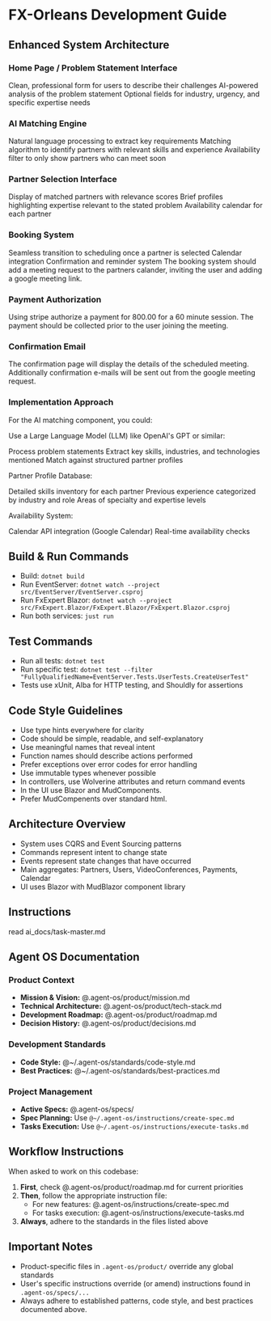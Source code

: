 # FX-Orleans Development Guide
## Enhanced System Architecture

### Home Page / Problem Statement Interface

Clean, professional form for users to describe their challenges
AI-powered analysis of the problem statement
Optional fields for industry, urgency, and specific expertise needs


### AI Matching Engine

Natural language processing to extract key requirements
Matching algorithm to identify partners with relevant skills and experience
Availability filter to only show partners who can meet soon


### Partner Selection Interface

Display of matched partners with relevance scores
Brief profiles highlighting expertise relevant to the stated problem
Availability calendar for each partner

### Booking System

Seamless transition to scheduling once a partner is selected
Calendar integration
Confirmation and reminder system
The booking system should add a meeting request to the partners calander,
inviting the user and adding a google meeting link.

### Payment Authorization

Using stripe authorize a payment for 800.00 for a 60 minute session.
The payment should be collected prior to the user joining the meeting.

### Confirmation Email

The confirmation page will display the details of the scheduled meeting.
Additionally confirmation e-mails will be sent out from the google meeting request.


### Implementation Approach
 
For the AI matching component, you could:

Use a Large Language Model (LLM) like OpenAI's GPT or similar:

Process problem statements
Extract key skills, industries, and technologies mentioned
Match against structured partner profiles


Partner Profile Database:

Detailed skills inventory for each partner
Previous experience categorized by industry and role
Areas of specialty and expertise levels


Availability System:

Calendar API integration (Google Calendar)
Real-time availability checks

## Build & Run Commands
- Build: `dotnet build`
- Run EventServer: `dotnet watch --project src/EventServer/EventServer.csproj`
- Run FxExpert Blazor: `dotnet watch --project src/FxExpert.Blazor/FxExpert.Blazor/FxExpert.Blazor.csproj`
- Run both services: `just run`

## Test Commands
- Run all tests: `dotnet test`
- Run specific test: `dotnet test --filter "FullyQualifiedName=EventServer.Tests.UserTests.CreateUserTest"`
- Tests use xUnit, Alba for HTTP testing, and Shouldly for assertions

## Code Style Guidelines
- Use type hints everywhere for clarity
- Code should be simple, readable, and self-explanatory
- Use meaningful names that reveal intent
- Function names should describe actions performed
- Prefer exceptions over error codes for error handling
- Use immutable types whenever possible
- In controllers, use Wolverine attributes and return command events
- In the UI use Blazor and MudComponents.
- Prefer MudCompenents over standard html.

## Architecture Overview
- System uses CQRS and Event Sourcing patterns
- Commands represent intent to change state
- Events represent state changes that have occurred
- Main aggregates: Partners, Users, VideoConferences, Payments, Calendar
- UI uses Blazor with MudBlazor component library

## Instructions
read ai_docs/task-master.md

## Agent OS Documentation

### Product Context
- **Mission & Vision:** @.agent-os/product/mission.md
- **Technical Architecture:** @.agent-os/product/tech-stack.md
- **Development Roadmap:** @.agent-os/product/roadmap.md
- **Decision History:** @.agent-os/product/decisions.md

### Development Standards
- **Code Style:** @~/.agent-os/standards/code-style.md
- **Best Practices:** @~/.agent-os/standards/best-practices.md

### Project Management
- **Active Specs:** @.agent-os/specs/
- **Spec Planning:** Use `@~/.agent-os/instructions/create-spec.md`
- **Tasks Execution:** Use `@~/.agent-os/instructions/execute-tasks.md`

## Workflow Instructions

When asked to work on this codebase:

1. **First**, check @.agent-os/product/roadmap.md for current priorities
2. **Then**, follow the appropriate instruction file:
   - For new features: @.agent-os/instructions/create-spec.md
   - For tasks execution: @.agent-os/instructions/execute-tasks.md
3. **Always**, adhere to the standards in the files listed above

## Important Notes

- Product-specific files in `.agent-os/product/` override any global standards
- User's specific instructions override (or amend) instructions found in `.agent-os/specs/...`
- Always adhere to established patterns, code style, and best practices documented above.
